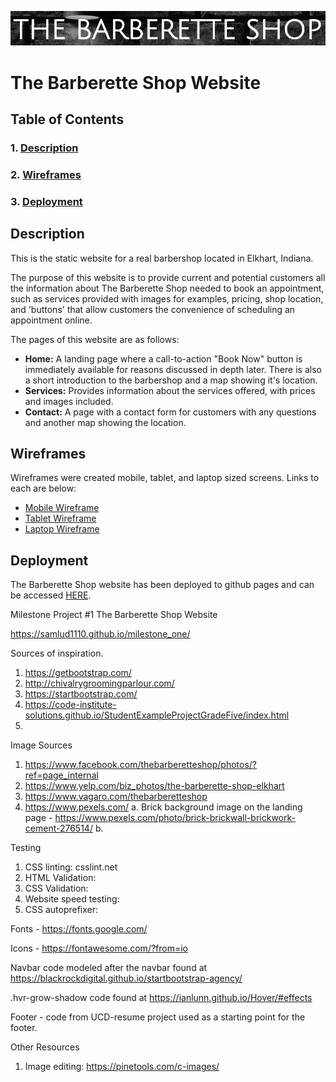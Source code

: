 ![The Barberette Shop](assets/images/barberette_title.jpg)

# **The Barberette Shop Website**
## Table of Contents
### 1. [Description](#description)
### 2. [Wireframes](#wireframes)
### 3. [Deployment](#deployment)


<a name="description"></a>

## Description
This is the static website for a real barbershop located in Elkhart, Indiana.

The purpose of this website is to provide current and potential customers all the information about The Barberette Shop needed to book an appointment, such as services provided with images for examples, pricing, shop location, and 'buttons' that allow customers the convenience of scheduling an appointment online.

The pages of this website are as follows:
- **Home:** A landing page where a call-to-action "Book Now" button is immediately available for reasons discussed in depth later. There is also a short introduction to the barbershop and a map showing it's location.
- **Services:** Provides information about the services offered, with prices and images included. 
- **Contact:** A page with a contact form for customers with any questions and another map showing the location.

<a name="wireframes"></a>

## Wireframes
Wireframes were created mobile, tablet, and laptop sized screens. Links to each are below:
- [Mobile Wireframe](assets/wireframes/barberette_wire_mobile.pdf)
- [Tablet Wireframe](assets/wireframes/barberette_wire_tablet.pdf)
- [Laptop Wireframe](assets/wireframes/barberette_wire_largescreen.pdf)

<a name="deployment"></a>

## Deployment
The Barberette Shop website has been deployed to github pages and can be accessed [HERE](https://samlud1110.github.io/milestone_one/).



Milestone Project #1
The Barberette Shop Website



https://samlud1110.github.io/milestone_one/

Sources of inspiration.
  1. https://getbootstrap.com/ 
  2. http://chivalrygroomingparlour.com/
  3. https://startbootstrap.com/ 
  4. https://code-institute-solutions.github.io/StudentExampleProjectGradeFive/index.html 
  5. 
  
Image Sources
  1. https://www.facebook.com/thebarberetteshop/photos/?ref=page_internal
  2. https://www.yelp.com/biz_photos/the-barberette-shop-elkhart 
  3. https://www.vagaro.com/thebarberetteshop 
  4. https://www.pexels.com/ 
    a. Brick background image on the landing page - https://www.pexels.com/photo/brick-brickwall-brickwork-cement-276514/ 
    b.

Testing
  1. CSS linting: csslint.net
  2. HTML Validation: 
  3. CSS Validation:
  4. Website speed testing: 
  5. CSS autoprefixer:


Fonts - https://fonts.google.com/ 

Icons - https://fontawesome.com/?from=io 

Navbar code modeled after the navbar found at https://blackrockdigital.github.io/startbootstrap-agency/ 

.hvr-grow-shadow code found at https://ianlunn.github.io/Hover/#effects

Footer - code from UCD-resume project used as a starting point for the footer.

Other Resources
 1. Image editing: https://pinetools.com/c-images/


 
